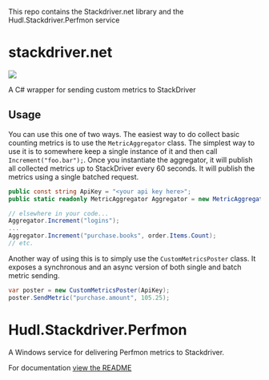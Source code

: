 This repo contains the Stackdriver.net library and the Hudl.Stackdriver.Perfmon service

stackdriver.net
===============
[![](https://img.shields.io/badge/hudl-OSS-orange.svg)](http://hudl.github.io/)

A C# wrapper for sending custom metrics to StackDriver

## Usage

You can use this one of two ways. The easiest way to do collect basic counting metrics is to use the ```MetricAggregator``` class. The simplest way to use it is to somewhere keep a single instance of it and then call ```Increment("foo.bar");```. Once you instantiate the aggregator, it will publish all collected metrics up to StackDriver every 60 seconds. It will publish the metrics using a single batched request.

```csharp
public const string ApiKey = "<your api key here>";
public static readonly MetricAggregator Aggregator = new MetricAggregator(ApiKey);

// elsewhere in your code...
Aggregator.Increment("logins");
...
Aggregator.Increment("purchase.books", order.Items.Count);
// etc.
```


Another way of using this is to simply use the ```CustomMetricsPoster``` class. It exposes a synchronous and an async version of both single and batch metric sending.

```csharp
var poster = new CustomMetricsPoster(ApiKey);
poster.SendMetric("purchase.amount", 105.25);
```

Hudl.Stackdriver.Perfmon
========================

A Windows service for delivering Perfmon metrics to Stackdriver.

For documentation [view the README](Hudl.StackDriver.PerfMon/README.md)
